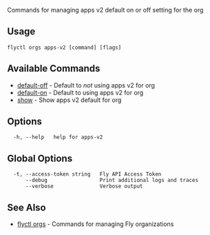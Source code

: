 Commands for managing apps v2 default on or off setting for the org

## Usage
~~~
flyctl orgs apps-v2 [command] [flags]
~~~

## Available Commands
* [default-off](/docs/flyctl/orgs-apps-v2-default-off/)	 - Default to _not_ using apps v2 for org
* [default-on](/docs/flyctl/orgs-apps-v2-default-on/)	 - Default to using apps v2 for org
* [show](/docs/flyctl/orgs-apps-v2-show/)	 - Show apps v2 default for org

## Options

~~~
  -h, --help   help for apps-v2
~~~

## Global Options

~~~
  -t, --access-token string   Fly API Access Token
      --debug                 Print additional logs and traces
      --verbose               Verbose output
~~~

## See Also

* [flyctl orgs](/docs/flyctl/orgs/)	 - Commands for managing Fly organizations

